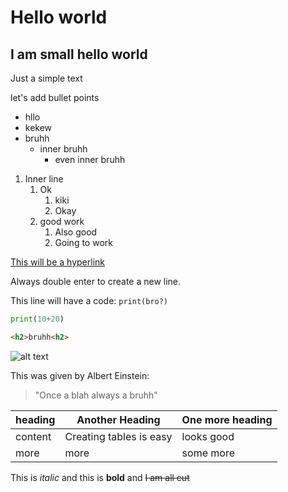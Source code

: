 # Hello world
## I am small hello world
Just a simple text

let's add bullet points

- hllo
- kekew
- bruhh
   - inner bruhh
      - even inner bruhh
1. Inner line 
   1. Ok
      1. kiki
      2. Okay
   2. good work
      1. Also good
      2. Going to work


[This will be a hyperlink](http://www.github.com)

Always double enter to create a new line.

This line will have a code: `print(bro?)` 

```python
print(10+20)
```
```html
<h2>bruhh<h2>
```

![alt text](http://picsum.photos/200/200)

This was given by Albert Einstein:
> "Once a blah always a bruhh"

| heading | Another Heading | One more heading 
| --- | --- | --- |
| content | Creating tables is easy | looks good |
| more | more | some more |

This is *italic* and this is **bold** and ~~I am all cut~~




